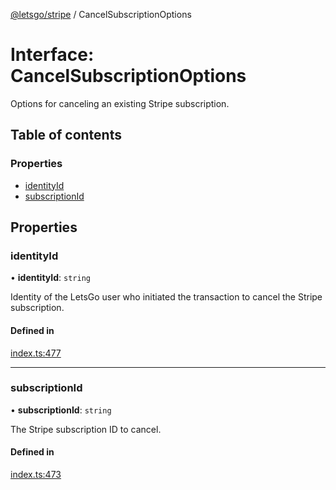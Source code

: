[@letsgo/stripe](../README.md) / CancelSubscriptionOptions

# Interface: CancelSubscriptionOptions

Options for canceling an existing Stripe subscription.

## Table of contents

### Properties

- [identityId](CancelSubscriptionOptions.md#identityid)
- [subscriptionId](CancelSubscriptionOptions.md#subscriptionid)

## Properties

### identityId

• **identityId**: `string`

Identity of the LetsGo user who initiated the transaction to cancel the Stripe subscription.

#### Defined in

[index.ts:477](https://github.com/tjanczuk/letsgo/blob/c32fd97/packages/stripe/src/index.ts#L477)

___

### subscriptionId

• **subscriptionId**: `string`

The Stripe subscription ID to cancel.

#### Defined in

[index.ts:473](https://github.com/tjanczuk/letsgo/blob/c32fd97/packages/stripe/src/index.ts#L473)
